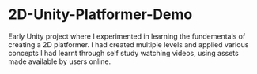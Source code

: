 # 2D-Unity-Platformer-Demo
Early Unity project where I experimented in learning the fundementals of creating a 2D platformer. I had created multiple levels and applied various concepts I had learnt through self study watching videos, using assets made available by users online. 
